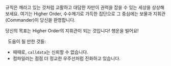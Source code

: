 규칙은 깨라고 있는 것처럼 교활하고 대담한 자만이 권력을 잡을 수 있는 세상을 상상해 보세요. 여기는 Higher Order, 수수께기로 가득한 집단으로 그 중심에는 보물과 지휘관(Commander)이 당신을 환영합니다. 

당신의 목표는 Higher Order의 지휘관이 되는 것입니다! 행운을 빌어요!

&nbsp;
도움이 될 만한 것들:
* 때때로, `calldata`는 신뢰할 수 없습니다.
* 컴파일러는 점점 더 정교한 우주선처럼 진화하고 있습니다.